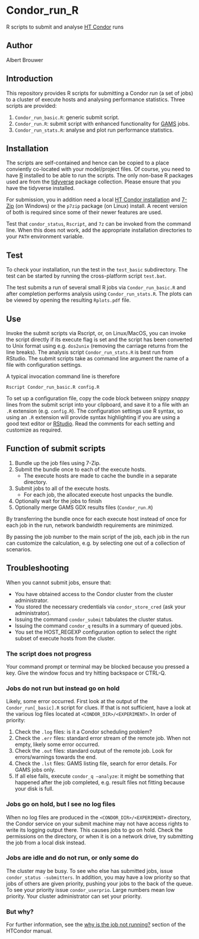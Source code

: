 # Condor_run_R
R scripts to submit and analyse [HT Condor](https://research.cs.wisc.edu/htcondor/) runs

## Author
Albert Brouwer

## Introduction
This repository provides R scripts for submitting a Condor *run* (a set of jobs) to a cluster of execute hosts and analysing performance statistics. Three scripts are provided:
1. `Condor_run_basic.R`: generic submit script.
2. `Condor_run.R`: submit script with enhanced functionality for [GAMS](https://www.gams.com/) jobs.
3. `Condor_run_stats.R`: analyse and plot run performance statistics.

## Installation
The scripts are self-contained and hence can be copied to a place conviently co-located with your model/project files. Of course, you need to have [R](https://www.r-project.org/) installed to be able to run the scripts. The only non-base R packages used are from the [tidyverse](https://www.tidyverse.org/) package collection. Please ensure that you have the tidyverse installed.

For submission, you in addition need a local [HT Condor installation](https://research.cs.wisc.edu/htcondor/downloads/) and [7-Zip](https://www.7-zip.org/) (on Windows) or the `p7zip` package (on Linux) install. A recent version of both is required since some of their newer features are used.

Test that `condor_status`, `Rscript`, and `7z` can be invoked from the command line. When this does not work, add the appropriate installation directories to your `PATH` environment variable.

## Test
To check your installation, run the test in the `test_basic` subdirectory. The test can be started by running the cross-platform script `test.bat`.

The test submits a run of several small R jobs via `Condor_run_basic.R` and after completion performs analysis using `Condor_run_stats.R`. The plots can be viewed by opening the resulting `Rplots.pdf` file.

## Use
Invoke the submit scripts via Rscript, or, on Linux/MacOS, you can invoke the script directly if its execute flag is set and the script has been converted to Unix format using e.g. `dos2unix` (removing the carriage returns from the line breaks). The analysis script `Condor_run_stats.R` is best run from RStudio. The submit scripts take as command line argument the name of a file with configuration settings. 

A typical invocation command line is therefore

`Rscript Condor_run_basic.R config.R`

To set up a configuration file, copy the code block between *snippy snappy* lines from the submit script into your clipboard, and save it to a file with an `.R` extension (e.g. `config.R`). The configuration settings use R syntax, so using an `.R` extension will provide syntax highlighting if you are using a good text editor or [RStudio](https://rstudio.com/). Read the comments for each setting and customize as required.

## Function of submit scripts
1. Bundle up the job files using 7-Zip.
2. Submit the bundle once to each of the execute hosts.
   - The execute hosts are made to cache the bundle in a separate directory.
3. Submit jobs to all of the execute hosts.
   - For each job, the allocated execute host unpacks the bundle.
4. Optionally wait for the jobs to finish
5. Optionally merge GAMS GDX results files (`Condor_run.R`)

By transferring the bundle once for each execute host instead of once for each job in the run, network bandwidth requirements are minimized.

By passing the job number to the main script of the job, each job in the run can customize the calculation, e.g. by selecting one out of a collection of scenarios.

## Troubleshooting
When you cannot submit jobs, ensure that:
- You have obtained access to the Condor cluster from the cluster administrator.
- You stored the necessary credentials via `condor_store_cred` (ask your administrator).
- Issuing the command `condor_submit` tabulates the cluster status.
- Issuing the command `condor_q` results in a summary of queued jobs.
- You set the HOST_REGEXP configuration option to select the right subset of execute hosts from the cluster.

### The script does not progress
Your command prompt or terminal may be blocked because you pressed a key. Give the window focus and try hitting backspace or CTRL-Q.

### Jobs do not run but instead go on hold
Likely, some error occurred. First look at the output of the ``Condor_run[_basic].R``
script for clues. If that is not sufficient, have a look at the various log files
located at ``<CONDOR_DIR>/<EXPERIMENT>``. In order of priority:
1.  Check the ``.log`` files: is it a Condor scheduling problem?
2.  Check the ``.err`` files: standard error stream of the remote job. When not empty,
    likely some error occurred.
3.  Check the ``.out`` files: standard output of the remote job. Look for errors/warnings
    towards the end.
4.  Check the ``.lst`` files: GAMS listing file, search for error details. For GAMS jobs
    only.
5.  If all else fails, execute ``condor_q –analyze``: it might be something that
    happened after the job completed, e.g. result files not fitting because your
    disk is full.

### Jobs go on hold, but I see no log files
When no log files are produced in the ``<CONDOR_DIR>/<EXPERIMENT>`` directory,
the Condor service on your submit machine may not have access rights to write its
logging output there. This causes jobs to go on hold. Check the permissions
on the directory, or when it is on a network drive, try submitting the job from
a local disk instead.

### Jobs are idle and do not run, or only some do
The cluster may be busy. To see who else has submitted jobs, issue `condor_status -submitters`. In addition, you may have a low priority so that jobs of others are given priority, pushing your jobs to the back of the queue. To see your priority issue `condor_userprio`. Large numbers mean low priority. Your cluster administrator can set your priority.

### But why?
For further information, see the [why is the job not running?](https://htcondor.readthedocs.io/en/latest/users-manual/managing-a-job.html#why-is-the-job-not-running) section of the HTCondor manual.
